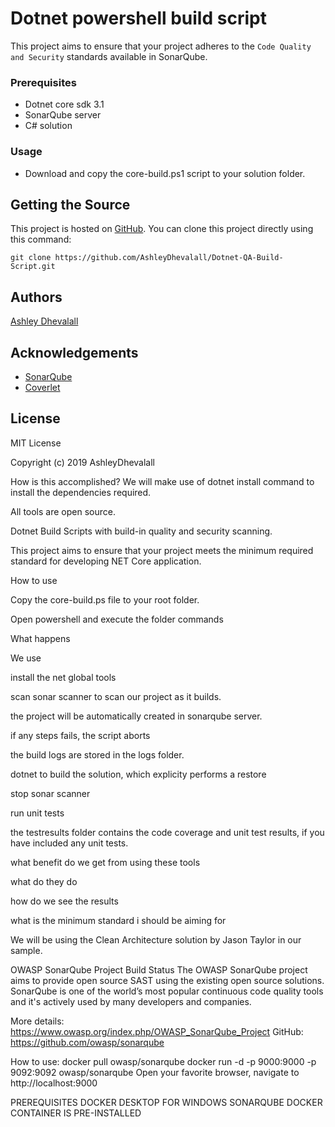 # Dotnet powershell build script
This project aims to ensure that your project adheres to the `Code Quality and Security` standards available in SonarQube.

### Prerequisites
* Dotnet core sdk 3.1 
* SonarQube server
* C# solution

### Usage
* Download and copy the core-build.ps1 script to your solution folder.

## Getting the Source

This project is hosted on [GitHub](https://github.com/AshleyDhevalall/Dotnet-QA-Build-Script). You can clone this project directly using this command:
```
git clone https://github.com/AshleyDhevalall/Dotnet-QA-Build-Script.git
```

## Authors

[Ashley Dhevalall](https://github.com/AshleyDhevalall)

## Acknowledgements

* [SonarQube](<http://nunit.org>)
* [Coverlet](<https://github.com/gurock/testrail-api>)

## License

MIT License

Copyright (c) 2019 AshleyDhevalall


How is this accomplished?
We will make use of dotnet install command to install the dependencies required.

All tools are open source.

Dotnet Build Scripts with build-in quality and security scanning.

This project aims to ensure that your project meets the minimum required standard for developing NET Core application.

How to use

Copy the core-build.ps file to your root folder.

Open powershell and execute the folder commands

What happens

We use 

install the net global tools

scan sonar scanner to scan our project as it builds.

the project will be automatically created in sonarqube server.

if any steps fails, the script aborts

the build logs are stored in the logs folder.


dotnet to build the solution, which explicity performs a restore

stop sonar scanner

run unit tests

the testresults folder contains the code coverage and unit test results, if you have included any unit tests.

what benefit do we get from using these tools

what do they do

how do we see the results

what is the minimum standard i should be aiming for





We will be using the Clean Architecture solution by Jason Taylor in our sample.

OWASP SonarQube Project Build Status
The OWASP SonarQube project aims to provide open source SAST using the existing open source solutions. SonarQube is one of the world’s most popular continuous code quality tools and it's actively used by many developers and companies.

More details: https://www.owasp.org/index.php/OWASP_SonarQube_Project GitHub: https://github.com/owasp/sonarqube

How to use:
docker pull owasp/sonarqube
docker run -d -p 9000:9000 -p 9092:9092 owasp/sonarqube
Open your favorite browser, navigate to http://localhost:9000


PREREQUISITES
DOCKER DESKTOP FOR WINDOWS
SONARQUBE DOCKER CONTAINER IS PRE-INSTALLED


